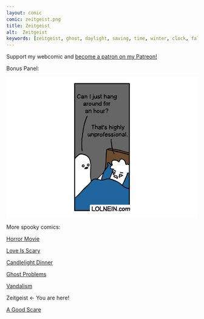 ```yaml
---
layout: comic
comic: zeitgeist.png
title: Zeitgeist
alt:  Zeitgeist
keywords: [zeitgeist, ghost, daylight, saving, time, winter, clock, fall, back, spring, forward]
---
```


Support my webcomic and [become a patron on my Patreon!](https://www.patreon.com/lolnein)

Bonus Panel:

![Zeitgeist Bonus](/images/zeitgeist_bonus.png)


More spooky comics:

[Horror Movie](https://lolnein.com/2019/10/03/horrormovie/)

[Love Is Scary](https://lolnein.com/2019/10/07/loveisscary/)

[Candlelight Dinner](https://lolnein.com/2019/10/08/candlelightdinner/)

[Ghost Problems](https://lolnein.com/2019/10/14/ghostproblems/)

[Vandalism](https://lolnein.com/2019/10/22/vandalism/)

Zeitgeist <- You are here!

[A Good Scare](https://lolnein.com/2020/02/17/agoodscare/)